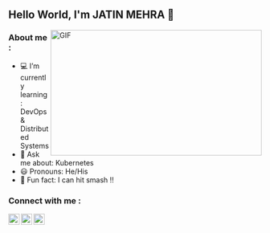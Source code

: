 ## Hello World, I'm JATIN MEHRA 👋 

<img align="right" width=420px alt="GIF" src="https://media.giphy.com/media/pg87nWVeAQ6Ag/giphy.gif"  height="250"/>

### About me :

- 💻 I’m currently learning: DevOps & Distributed Systems
- 💬 Ask me about: Kubernetes
- 😃 Pronouns: He/His
- 🏐 Fun fact: I can hit smash !!

### Connect with me :

[<img align="left" alt="JATIN | LinkedIn" width="22px" src="https://www.linkedin.com/favicon.ico"/>][linkedin]
[<img align="left" alt="JATIN | Instagram" width="22px" src="https://www.instagram.com/favicon.ico" />][instagram]
[<img align="left" alt="JATIN | Gmail" width="22px" src="https://ssl.gstatic.com/ui/v1/icons/mail/rfr/gmail.ico" />](mailto:mehrajatin142002@gmail.com) 

[instagram]: https://www.instagram.com/jatin6911
[linkedin]: https://www.linkedin.com/in/jatin-mehra-er
